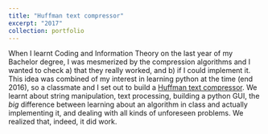 ```yaml
---
title: "Huffman text compressor"
excerpt: "2017"
collection: portfolio
---
```


When I learnt Coding and Information Theory on the last year of my Bachelor degree, I was mesmerized by the compression algorithms and I wanted to check a) that they really worked, and b) if I could implement it. This idea was combined of my interest in learning python at the time (end 2016), so a classmate and I set out to build a [Huffman text compressor](https://github.com/anebz/compressor). We learnt about string manipulation, text processing, building a python GUI, the *big* difference between learning about an algorithm in class and actually implementing it, and dealing with all kinds of unforeseen problems. We realized that, indeed, it did work. 

